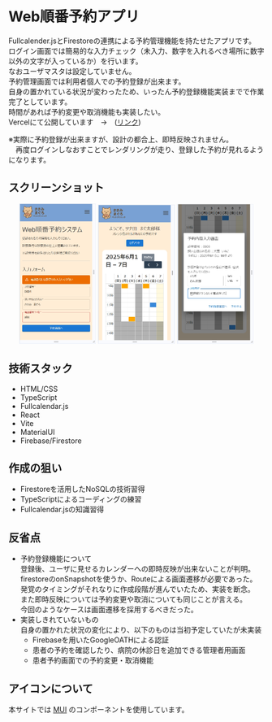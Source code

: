 # Web順番予約アプリ
Fullcalender.jsとFirestoreの連携による予約管理機能を持たせたアプリです。  
ログイン画面では簡易的な入力チェック（未入力、数字を入れるべき場所に数字以外の文字が入っているか）を行います。  
なおユーザマスタは設定していません。    
予約管理画面では利用者個人での予約登録が出来ます。  
自身の置かれている状況が変わったため、いったん予約登録機能実装までで作業完了としています。  
時間があれば予約変更や取消機能も実装したい。  
Vercelにて公開しています　→　([リンク](https://reserve-system-2.vercel.app/))  

※実際に予約登録が出来ますが、設計の都合上、即時反映されません。   
　再度ログインしなおすことでレンダリングが走り、登録した予約が見れるようになります。  

## スクリーンショット
<p align="center">
  <img src="public/ss1.jpg" width="30%" />
  <img src="public/ss2.jpg" width="30%" />
  <img src="public/ss3.jpg" width="30%" />
</p>

## 技術スタック
- HTML/CSS
- TypeScript
- Fullcalendar.js
- React
- Vite
- MaterialUI
- Firebase/Firestore

## 作成の狙い
- Firestoreを活用したNoSQLの技術習得
- TypeScriptによるコーディングの練習
- Fullcalendar.jsの知識習得

## 反省点
- 予約登録機能について  
登録後、ユーザに見せるカレンダーへの即時反映が出来ないことが判明。  
firestoreのonSnapshotを使うか、Routeによる画面遷移が必要であった。  
発覚のタイミングがそれなりに作成段階が進んでいたため、実装を断念。  
また即時反映については予約変更や取消についても同じことが言える。  
今回のようなケースは画面遷移を採用するべきだった。  
- 実装しきれていないもの  
自身の置かれた状況の変化により、以下のものは当初予定していたが未実装
  - Firebaseを用いたGoogleOATHによる認証
  - 患者の予約を確認したり、病院の休診日を追加できる管理者用画面
  - 患者予約画面での予約変更・取消機能

## アイコンについて
本サイトでは [MUI](https://mui.com/) のコンポーネントを使用しています。